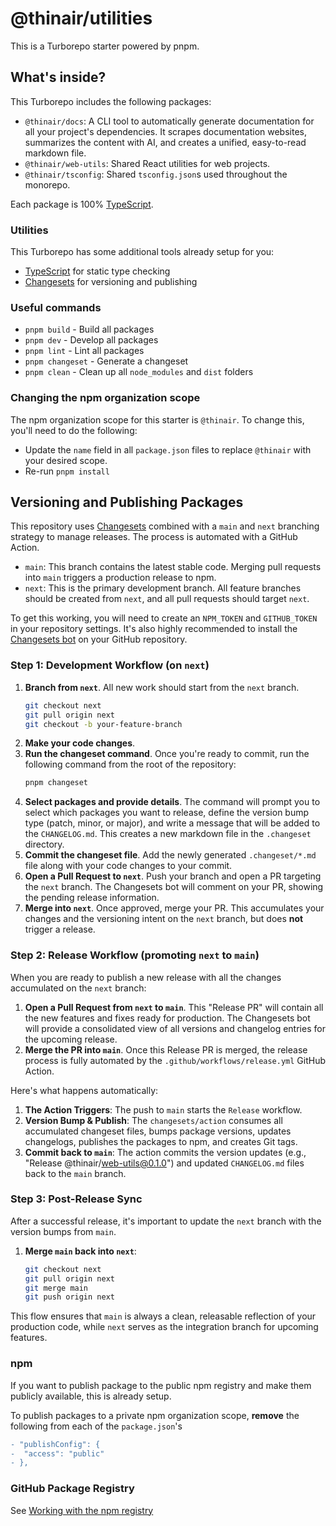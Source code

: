 # @thinair/utilities

This is a Turborepo starter powered by pnpm.

## What's inside?

This Turborepo includes the following packages:

- `@thinair/docs`: A CLI tool to automatically generate documentation for all your project's dependencies. It scrapes documentation websites, summarizes the content with AI, and creates a unified, easy-to-read markdown file.
- `@thinair/web-utils`: Shared React utilities for web projects.
- `@thinair/tsconfig`: Shared `tsconfig.json`s used throughout the monorepo.

Each package is 100% [TypeScript](https://www.typescriptlang.org/).

### Utilities

This Turborepo has some additional tools already setup for you:

- [TypeScript](https://www.typescriptlang.org/) for static type checking
- [Changesets](https://github.com/changesets/changesets) for versioning and publishing

### Useful commands

- `pnpm build` - Build all packages
- `pnpm dev` - Develop all packages
- `pnpm lint` - Lint all packages
- `pnpm changeset` - Generate a changeset
- `pnpm clean` - Clean up all `node_modules` and `dist` folders

### Changing the npm organization scope

The npm organization scope for this starter is `@thinair`. To change this, you'll need to do the following:

- Update the `name` field in all `package.json` files to replace `@thinair` with your desired scope.
- Re-run `pnpm install`

## Versioning and Publishing Packages

This repository uses [Changesets](https://github.com/changesets/changesets) combined with a `main` and `next` branching strategy to manage releases. The process is automated with a GitHub Action.

-   `main`: This branch contains the latest stable code. Merging pull requests into `main` triggers a production release to npm.
-   `next`: This is the primary development branch. All feature branches should be created from `next`, and all pull requests should target `next`.

To get this working, you will need to create an `NPM_TOKEN` and `GITHUB_TOKEN` in your repository settings. It's also highly recommended to install the [Changesets bot](https://github.com/apps/changeset-bot) on your GitHub repository.

### Step 1: Development Workflow (on `next`)

1.  **Branch from `next`**. All new work should start from the `next` branch.
    ```sh
    git checkout next
    git pull origin next
    git checkout -b your-feature-branch
    ```
2.  **Make your code changes**.
3.  **Run the changeset command**. Once you're ready to commit, run the following command from the root of the repository:
    ```sh
    pnpm changeset
    ```
4.  **Select packages and provide details**. The command will prompt you to select which packages you want to release, define the version bump type (patch, minor, or major), and write a message that will be added to the `CHANGELOG.md`. This creates a new markdown file in the `.changeset` directory.
5.  **Commit the changeset file**. Add the newly generated `.changeset/*.md` file along with your code changes to your commit.
6.  **Open a Pull Request to `next`**. Push your branch and open a PR targeting the `next` branch. The Changesets bot will comment on your PR, showing the pending release information.
7.  **Merge into `next`**. Once approved, merge your PR. This accumulates your changes and the versioning intent on the `next` branch, but does **not** trigger a release.

### Step 2: Release Workflow (promoting `next` to `main`)

When you are ready to publish a new release with all the changes accumulated on the `next` branch:

1.  **Open a Pull Request from `next` to `main`**. This "Release PR" will contain all the new features and fixes ready for production. The Changesets bot will provide a consolidated view of all versions and changelog entries for the upcoming release.
2.  **Merge the PR into `main`**. Once this Release PR is merged, the release process is fully automated by the `.github/workflows/release.yml` GitHub Action.

Here's what happens automatically:

1.  **The Action Triggers**: The push to `main` starts the `Release` workflow.
2.  **Version Bump & Publish**: The `changesets/action` consumes all accumulated changeset files, bumps package versions, updates changelogs, publishes the packages to npm, and creates Git tags.
3.  **Commit back to `main`**: The action commits the version updates (e.g., "Release @thinair/web-utils@0.1.0") and updated `CHANGELOG.md` files back to the `main` branch.

### Step 3: Post-Release Sync

After a successful release, it's important to update the `next` branch with the version bumps from `main`.

1.  **Merge `main` back into `next`**:
    ```sh
    git checkout next
    git pull origin next
    git merge main
    git push origin next
    ```

This flow ensures that `main` is always a clean, releasable reflection of your production code, while `next` serves as the integration branch for upcoming features.

### npm

If you want to publish package to the public npm registry and make them publicly available, this is already setup.

To publish packages to a private npm organization scope, **remove** the following from each of the `package.json`'s

```diff
- "publishConfig": {
-  "access": "public"
- },
```

### GitHub Package Registry

See [Working with the npm registry](https://docs.github.com/en/packages/working-with-a-github-packages-registry/working-with-the-npm-registry#publishing-a-package-using-publishconfig-in-the-packagejson-file)
